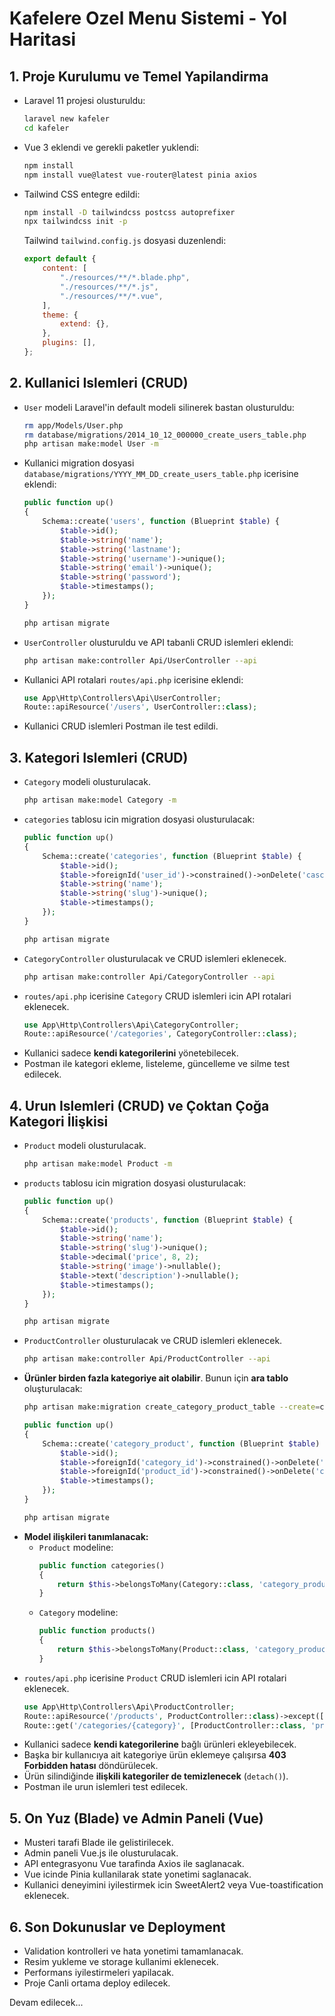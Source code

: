 # Kafelere Ozel Menu Sistemi - Yol Haritasi

## 1. Proje Kurulumu ve Temel Yapilandirma
- Laravel 11 projesi olusturuldu:
  ```sh
  laravel new kafeler
  cd kafeler
  ```
- Vue 3 eklendi ve gerekli paketler yuklendi:
  ```sh
  npm install
  npm install vue@latest vue-router@latest pinia axios
  ```
- Tailwind CSS entegre edildi:
  ```sh
  npm install -D tailwindcss postcss autoprefixer
  npx tailwindcss init -p
  ```
  Tailwind `tailwind.config.js` dosyasi duzenlendi:
  ```js
  export default {
      content: [
          "./resources/**/*.blade.php",
          "./resources/**/*.js",
          "./resources/**/*.vue",
      ],
      theme: {
          extend: {},
      },
      plugins: [],
  };
  ```

## 2. Kullanici Islemleri (CRUD)
- `User` modeli Laravel'in default modeli silinerek bastan olusturuldu:
  ```sh
  rm app/Models/User.php
  rm database/migrations/2014_10_12_000000_create_users_table.php
  php artisan make:model User -m
  ```
- Kullanici migration dosyasi `database/migrations/YYYY_MM_DD_create_users_table.php` icerisine eklendi:
  ```php
  public function up()
  {
      Schema::create('users', function (Blueprint $table) {
          $table->id();
          $table->string('name');
          $table->string('lastname');
          $table->string('username')->unique();
          $table->string('email')->unique();
          $table->string('password');
          $table->timestamps();
      });
  }
  ```
  ```sh
  php artisan migrate
  ```
- `UserController` olusturuldu ve API tabanli CRUD islemleri eklendi:
  ```sh
  php artisan make:controller Api/UserController --api
  ```
- Kullanici API rotalari `routes/api.php` icerisine eklendi:
  ```php
  use App\Http\Controllers\Api\UserController;
  Route::apiResource('/users', UserController::class);
  ```
- Kullanici CRUD islemleri Postman ile test edildi.

## 3. Kategori Islemleri (CRUD)
- `Category` modeli olusturulacak.
  ```sh
  php artisan make:model Category -m
  ```
- `categories` tablosu icin migration dosyasi olusturulacak:
  ```php
  public function up()
  {
      Schema::create('categories', function (Blueprint $table) {
          $table->id();
          $table->foreignId('user_id')->constrained()->onDelete('cascade');
          $table->string('name');
          $table->string('slug')->unique();
          $table->timestamps();
      });
  }
  ```
  ```sh
  php artisan migrate
  ```
- `CategoryController` olusturulacak ve CRUD islemleri eklenecek.
  ```sh
  php artisan make:controller Api/CategoryController --api
  ```
- `routes/api.php` icerisine `Category` CRUD islemleri icin API rotalari eklenecek.
  ```php
  use App\Http\Controllers\Api\CategoryController;
  Route::apiResource('/categories', CategoryController::class);
  ```
- Kullanici sadece **kendi kategorilerini** yönetebilecek.
- Postman ile kategori ekleme, listeleme, güncelleme ve silme test edilecek.

## 4. Urun Islemleri (CRUD) ve Çoktan Çoğa Kategori İlişkisi
- `Product` modeli olusturulacak.
  ```sh
  php artisan make:model Product -m
  ```
- `products` tablosu icin migration dosyasi olusturulacak:
  ```php
  public function up()
  {
      Schema::create('products', function (Blueprint $table) {
          $table->id();
          $table->string('name');
          $table->string('slug')->unique();
          $table->decimal('price', 8, 2);
          $table->string('image')->nullable();
          $table->text('description')->nullable();
          $table->timestamps();
      });
  }
  ```
  ```sh
  php artisan migrate
  ```
- `ProductController` olusturulacak ve CRUD islemleri eklenecek.
  ```sh
  php artisan make:controller Api/ProductController --api
  ```
- **Ürünler birden fazla kategoriye ait olabilir**. Bunun için **ara tablo** oluşturulacak:
  ```sh
  php artisan make:migration create_category_product_table --create=category_product
  ```
  ```php
  public function up()
  {
      Schema::create('category_product', function (Blueprint $table) {
          $table->id();
          $table->foreignId('category_id')->constrained()->onDelete('cascade');
          $table->foreignId('product_id')->constrained()->onDelete('cascade');
          $table->timestamps();
      });
  }
  ```
  ```sh
  php artisan migrate
  ```
- **Model ilişkileri tanımlanacak:**
    - `Product` modeline:
      ```php
      public function categories()
      {
          return $this->belongsToMany(Category::class, 'category_product');
      }
      ```
    - `Category` modeline:
      ```php
      public function products()
      {
          return $this->belongsToMany(Product::class, 'category_product');
      }
      ```
- `routes/api.php` icerisine `Product` CRUD islemleri icin API rotalari eklenecek.
  ```php
  use App\Http\Controllers\Api\ProductController;
  Route::apiResource('/products', ProductController::class)->except(['index', 'show']);
  Route::get('/categories/{category}', [ProductController::class, 'productsByCategory']);
  ```
- Kullanici sadece **kendi kategorilerine** bağlı ürünleri ekleyebilecek.
- Başka bir kullanıcıya ait kategoriye ürün eklemeye çalışırsa **403 Forbidden hatası** döndürülecek.
- Ürün silindiğinde **ilişkili kategoriler de temizlenecek** (`detach()`).
- Postman ile urun islemleri test edilecek.

## 5. On Yuz (Blade) ve Admin Paneli (Vue)
- Musteri tarafi Blade ile gelistirilecek.
- Admin paneli Vue.js ile olusturulacak.
- API entegrasyonu Vue tarafinda Axios ile saglanacak.
- Vue icinde Pinia kullanilarak state yonetimi saglanacak.
- Kullanici deneyimini iyilestirmek icin SweetAlert2 veya Vue-toastification eklenecek.

## 6. Son Dokunuslar ve Deployment
- Validation kontrolleri ve hata yonetimi tamamlanacak.
- Resim yukleme ve storage kullanimi eklenecek.
- Performans iyilestirmeleri yapilacak.
- Proje Canli ortama deploy edilecek.

Devam edilecek...

